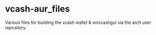 # vcash-aur_files
Various files for building the vcash wallet &amp; wxvcashgui via the arch user repository.
